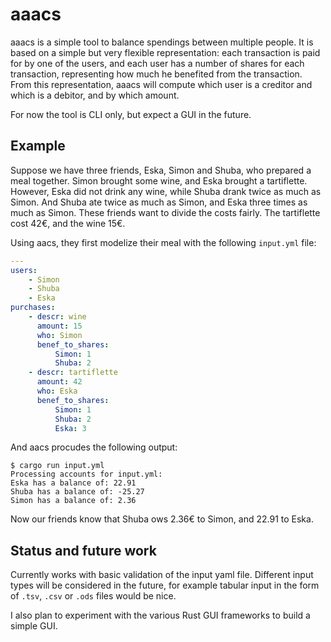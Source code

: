 # aaacs

aaacs is a simple tool to balance spendings between multiple people. It is based
on a simple but very flexible representation: each transaction is paid for by
one of the users, and each user has a number of shares for each transaction,
representing how much he benefited from the transaction. From this
representation, aaacs will compute which user is a creditor and which is a
debitor, and by which amount.

For now the tool is CLI only, but expect a GUI in the future.

## Example

Suppose we have three friends, Eska, Simon and Shuba, who prepared a meal
together. Simon brought some wine, and Eska brought a tartiflette. However, Eska
did not drink any wine, while Shuba drank twice as much as Simon. And Shuba ate
twice as much as Simon, and Eska three times as much as Simon. These friends
want to divide the costs fairly. The tartiflette cost 42€, and the wine 15€.

Using aacs, they first modelize their meal with the following `input.yml` file:

```yml
---
users:
    - Simon
    - Shuba
    - Eska
purchases:
    - descr: wine
      amount: 15
      who: Simon
      benef_to_shares:
          Simon: 1
          Shuba: 2
    - descr: tartiflette
      amount: 42
      who: Eska
      benef_to_shares:
          Simon: 1
          Shuba: 2
          Eska: 3

```

And aacs procudes the following output:

```
$ cargo run input.yml
Processing accounts for input.yml:
Eska has a balance of: 22.91
Shuba has a balance of: -25.27
Simon has a balance of: 2.36
```

Now our friends know that Shuba ows 2.36€ to Simon, and 22.91 to Eska.

## Status and future work

Currently works with basic validation of the input yaml file. Different input
types will be considered in the future, for example tabular input in the form
of `.tsv`, `.csv` or `.ods` files would be nice.

I also plan to experiment with the various Rust GUI frameworks to build a simple
GUI.
